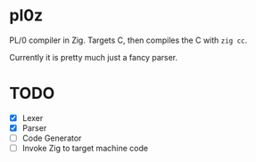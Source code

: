 # pl0z

PL/0 compiler in Zig. Targets C, then compiles the C with `zig cc`.

Currently it is pretty much just a fancy parser.

# TODO

- [X] Lexer
- [X] Parser
- [ ] Code Generator
- [ ] Invoke Zig to target machine code
